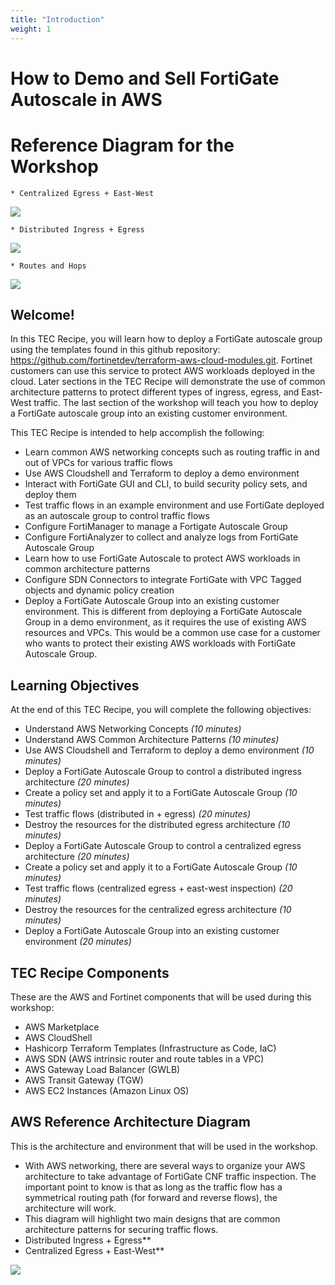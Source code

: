 ```yaml
---
title: "Introduction"
weight: 1
---
```


# How to Demo and Sell FortiGate Autoscale in AWS

# Reference Diagram for the Workshop
    * Centralized Egress + East-West

![](image-overview1.png)

    * Distributed Ingress + Egress

![](image-overview2.png)

    * Routes and Hops

![](image-overview3.png)

## Welcome!

In this TEC Recipe, you will learn how to deploy a FortiGate autoscale group using the templates found in this github repository: https://github.com/fortinetdev/terraform-aws-cloud-modules.git. Fortinet customers can use this service to protect AWS workloads deployed in the cloud. Later sections in the TEC Recipe will demonstrate the use of common architecture patterns to protect different types of ingress, egress, and East-West traffic. The last section of the workshop will teach you how to deploy a FortiGate autoscale group into an existing customer environment. 


This TEC Recipe is intended to help accomplish the following:

  * Learn common AWS networking concepts such as routing traffic in and out of VPCs for various traffic flows
  * Use AWS Cloudshell and Terraform to deploy a demo environment
  * Interact with FortiGate GUI and CLI, to build security policy sets, and deploy them
  * Test traffic flows in an example environment and use FortiGate deployed as an autoscale group to control 
    traffic flows
  * Configure FortiManager to manage a Fortigate Autoscale Group
  * Configure FortiAnalyzer to collect and analyze logs from FortiGate Autoscale Group
  * Learn how to use FortiGate Autoscale to protect AWS workloads in common architecture patterns
  * Configure SDN Connectors to integrate FortiGate with VPC Tagged objects and dynamic policy creation
  * Deploy a FortiGate Autoscale Group into an existing customer environment. This is different from deploying a FortiGate Autoscale Group in a demo environment, as it requires the use of existing AWS resources and VPCs. This would be a common use case for a customer who wants to protect their existing AWS workloads with FortiGate Autoscale Group.


## Learning Objectives

At the end of this TEC Recipe, you will complete the following objectives:
  
  * Understand AWS Networking Concepts *(10 minutes)*
  * Understand AWS Common Architecture Patterns *(10 minutes)*
  * Use AWS Cloudshell and Terraform to deploy a demo environment *(10 minutes)*
  * Deploy a FortiGate Autoscale Group to control a distributed ingress architecture *(20 minutes)*
  * Create a policy set and apply it to a FortiGate Autoscale Group *(10 minutes)*
  * Test traffic flows (distributed in + egress) *(20 minutes)*
  * Destroy the resources for the distributed egress architecture *(10 minutes)*
  * Deploy a FortiGate Autoscale Group to control a centralized egress architecture *(20 minutes)*
  * Create a policy set and apply it to a FortiGate Autoscale Group *(10 minutes)*
  * Test traffic flows (centralized egress + east-west inspection) *(20 minutes)*
  * Destroy the resources for the centralized egress architecture *(10 minutes)*
  * Deploy a FortiGate Autoscale Group into an existing customer environment *(20 minutes)*


## TEC Recipe Components

These are the AWS and Fortinet components that will be used during this workshop:

  * AWS Marketplace
  * AWS CloudShell
  * Hashicorp Terraform Templates (Infrastructure as Code, IaC)
  * AWS SDN (AWS intrinsic router and route tables in a VPC)
  * AWS Gateway Load Balancer (GWLB)
  * AWS Transit Gateway (TGW)
  * AWS EC2 Instances (Amazon Linux OS)

## AWS Reference Architecture Diagram

This is the architecture and environment that will be used in the workshop.

  * With AWS networking, there are several ways to organize your AWS architecture to take advantage of FortiGate CNF traffic inspection. The important point to know is that as long as the traffic flow has a symmetrical routing path (for forward and reverse flows), the architecture will work.
  * This diagram will highlight two main designs that are common architecture patterns for securing traffic flows.
  * Distributed Ingress + Egress**
  * Centralized Egress + East-West**

![](image-ref-diag1.png)
